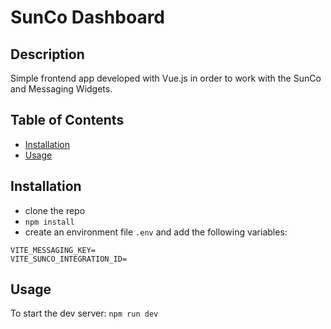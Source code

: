# SunCo Dashboard

## Description

Simple frontend app developed with Vue.js in order to work with the SunCo and Messaging Widgets.

## Table of Contents

- [Installation](#installation)
- [Usage](#usage)

## Installation

- clone the repo
- `npm install`
- create an environment file `.env` and add the following variables:

```
VITE_MESSAGING_KEY=
VITE_SUNCO_INTEGRATION_ID=
```

## Usage

To start the dev server: `npm run dev`
